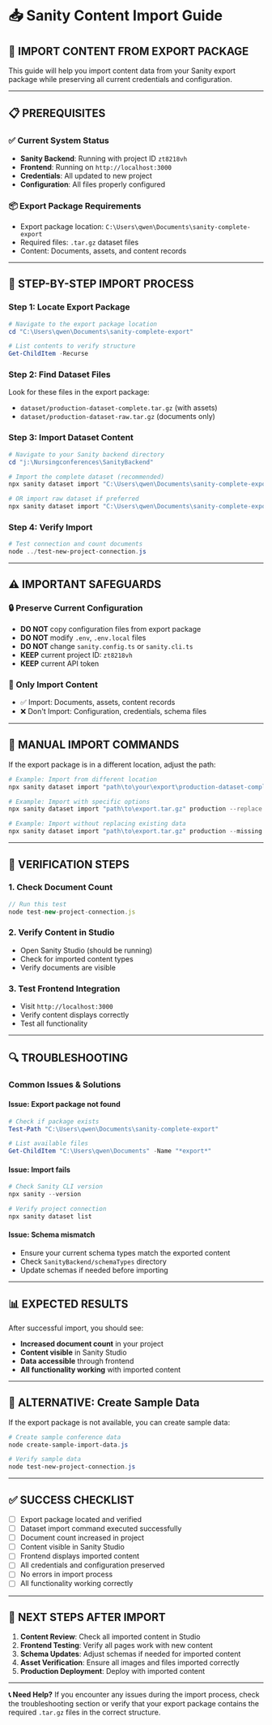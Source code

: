 # 📥 Sanity Content Import Guide

## 🎯 **IMPORT CONTENT FROM EXPORT PACKAGE**

This guide will help you import content data from your Sanity export package while preserving all current credentials and configuration.

---

## 📋 **PREREQUISITES**

### ✅ **Current System Status**
- **Sanity Backend**: Running with project ID `zt8218vh`
- **Frontend**: Running on `http://localhost:3000`
- **Credentials**: All updated to new project
- **Configuration**: All files properly configured

### 📦 **Export Package Requirements**
- Export package location: `C:\Users\qwen\Documents\sanity-complete-export`
- Required files: `.tar.gz` dataset files
- Content: Documents, assets, and content records

---

## 🚀 **STEP-BY-STEP IMPORT PROCESS**

### **Step 1: Locate Export Package**
```powershell
# Navigate to the export package location
cd "C:\Users\qwen\Documents\sanity-complete-export"

# List contents to verify structure
Get-ChildItem -Recurse
```

### **Step 2: Find Dataset Files**
Look for these files in the export package:
- `dataset/production-dataset-complete.tar.gz` (with assets)
- `dataset/production-dataset-raw.tar.gz` (documents only)

### **Step 3: Import Dataset Content**
```powershell
# Navigate to your Sanity backend directory
cd "j:\Nursingconferences\SanityBackend"

# Import the complete dataset (recommended)
npx sanity dataset import "C:\Users\qwen\Documents\sanity-complete-export\dataset\production-dataset-complete.tar.gz" production

# OR import raw dataset if preferred
npx sanity dataset import "C:\Users\qwen\Documents\sanity-complete-export\dataset\production-dataset-raw.tar.gz" production
```

### **Step 4: Verify Import**
```powershell
# Test connection and count documents
node ../test-new-project-connection.js
```

---

## ⚠️ **IMPORTANT SAFEGUARDS**

### **🔒 Preserve Current Configuration**
- **DO NOT** copy configuration files from export package
- **DO NOT** modify `.env`, `.env.local` files
- **DO NOT** change `sanity.config.ts` or `sanity.cli.ts`
- **KEEP** current project ID: `zt8218vh`
- **KEEP** current API token

### **📁 Only Import Content**
- ✅ Import: Documents, assets, content records
- ❌ Don't Import: Configuration, credentials, schema files

---

## 🔧 **MANUAL IMPORT COMMANDS**

If the export package is in a different location, adjust the path:

```powershell
# Example: Import from different location
npx sanity dataset import "path\to\your\export\production-dataset-complete.tar.gz" production

# Example: Import with specific options
npx sanity dataset import "path\to\export.tar.gz" production --replace

# Example: Import without replacing existing data
npx sanity dataset import "path\to\export.tar.gz" production --missing
```

---

## 🧪 **VERIFICATION STEPS**

### **1. Check Document Count**
```javascript
// Run this test
node test-new-project-connection.js
```

### **2. Verify Content in Studio**
- Open Sanity Studio (should be running)
- Check for imported content types
- Verify documents are visible

### **3. Test Frontend Integration**
- Visit `http://localhost:3000`
- Verify content displays correctly
- Test all functionality

---

## 🔍 **TROUBLESHOOTING**

### **Common Issues & Solutions**

#### **Issue: Export package not found**
```powershell
# Check if package exists
Test-Path "C:\Users\qwen\Documents\sanity-complete-export"

# List available files
Get-ChildItem "C:\Users\qwen\Documents" -Name "*export*"
```

#### **Issue: Import fails**
```powershell
# Check Sanity CLI version
npx sanity --version

# Verify project connection
npx sanity dataset list
```

#### **Issue: Schema mismatch**
- Ensure your current schema types match the exported content
- Check `SanityBackend/schemaTypes` directory
- Update schemas if needed before importing

---

## 📊 **EXPECTED RESULTS**

After successful import, you should see:
- **Increased document count** in your project
- **Content visible** in Sanity Studio
- **Data accessible** through frontend
- **All functionality working** with imported content

---

## 🎯 **ALTERNATIVE: Create Sample Data**

If the export package is not available, you can create sample data:

```powershell
# Create sample conference data
node create-sample-import-data.js

# Verify sample data
node test-new-project-connection.js
```

---

## ✅ **SUCCESS CHECKLIST**

- [ ] Export package located and verified
- [ ] Dataset import command executed successfully
- [ ] Document count increased in project
- [ ] Content visible in Sanity Studio
- [ ] Frontend displays imported content
- [ ] All credentials and configuration preserved
- [ ] No errors in import process
- [ ] All functionality working correctly

---

## 🚀 **NEXT STEPS AFTER IMPORT**

1. **Content Review**: Check all imported content in Studio
2. **Frontend Testing**: Verify all pages work with new content
3. **Schema Updates**: Adjust schemas if needed for imported content
4. **Asset Verification**: Ensure all images and files imported correctly
5. **Production Deployment**: Deploy with imported content

---

**📞 Need Help?**
If you encounter any issues during the import process, check the troubleshooting section or verify that your export package contains the required `.tar.gz` files in the correct structure.
